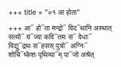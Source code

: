 +++
title = "०१ आ होता"

+++
आ᳓ हो᳓ता मन्द्रो᳓ विद᳓थानि अस्थात्  
सत्यो᳓ य᳓ज्वा कवि᳓तमः स᳓ वेधाः᳓  
विद्यु᳓द्रथः स᳓हसस् पुत्रो᳓ अग्निः᳓  
शोचि᳓ष्केशः पृथिव्या᳓म् पा᳓जो अश्रेत्